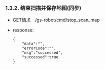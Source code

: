### 1.3.2. 结束扫描并保存地图(同步)

  - GET请求　/gs-robot/cmd/stop_scan_map

  - response:

    ```
    {
        "data":"",
        "errorCode":"",
        "msg":"successed",
        "successed":true
    }
    ```